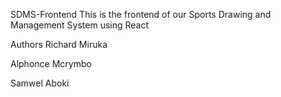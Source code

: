 SDMS-Frontend
This is the frontend of our Sports Drawing and Management System using React

Authors
Richard Miruka

Alphonce Mcrymbo

Samwel Aboki
